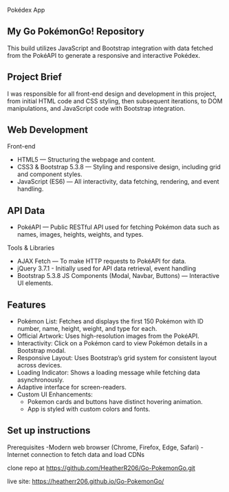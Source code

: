 Pokédex App

## My Go PokémonGo! Repository 

This build utilizes JavaScript and Bootstrap integration with data fetched from the PokéAPI to generate a responsive and interactive Pokédex.


## Project Brief

I was responsible for all front-end design and development in this project, from initial HTML code and CSS styling, then subsequent iterations, to DOM manipulations, and JavaScript code with Bootstrap integration. 


## Web Development

Front-end
- HTML5 — Structuring the webpage and content.
- CSS3 & Bootstrap 5.3.8 — Styling and responsive design, including grid and component styles.
- JavaScript (ES6) — All interactivity, data fetching, rendering, and event handling.


## API Data

- PokéAPI — Public RESTful API used for fetching Pokémon data such as names, images, heights, weights, and types.

Tools & Libraries
- AJAX Fetch — To make HTTP requests to PokéAPI for data.
- jQuery 3.7.1 - Initially used for API data retrieval, event handling
- Bootstrap 5.3.8 JS Components (Modal, Navbar, Buttons) — Interactive UI elements.


## Features

- Pokémon List: Fetches and displays the first 150 Pokémon with ID number, name, height, weight, and type for each.
- Official Artwork: Uses high-resolution images from the PokéAPI.
- Interactivity: Click on a Pokémon card to view Pokémon details in a Bootstrap modal.
- Responsive Layout: Uses Bootstrap’s grid system for consistent layout across devices.
- Loading Indicator: Shows a loading message while fetching data asynchronously.
- Adaptive interface for screen-readers.
- Custom UI Enhancements:
    - Pokemon cards and buttons have distinct hovering animation.
    - App is styled with custom colors and fonts.


## Set up instructions

Prerequisites
-Modern web browser (Chrome, Firefox, Edge, Safari)
-Internet connection to fetch data and load CDNs

clone repo at https://github.com/HeatherR206/Go-PokemonGo.git

live site: https://heatherr206.github.io/Go-PokemonGo/
